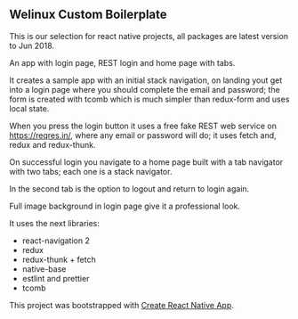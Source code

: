 ## Welinux Custom Boilerplate

This is our selection for react native projects, all packages are latest version to Jun 2018.

An app with login page, REST login and home page with tabs.

It creates a sample app with an initial stack navigation, on landing yout get into a login page where you should complete the email and password; the form is created with tcomb which is much simpler than redux-form and uses local state. 

When you press the login button it uses a free fake REST web service on https://reqres.in/, where any email or password will do; it uses fetch and, redux and redux-thunk.

On successful login you navigate to a home page built with a tab navigator with two tabs; each one is a stack navigator.  

In the second tab is the option to logout and return to login again. 

Full image background in login page give it a professional look.

It uses the next libraries:

* react-navigation 2
* redux
* redux-thunk + fetch
* native-base
* estlint and prettier 
* tcomb

This project was bootstrapped with [Create React Native App](https://github.com/react-community/create-react-native-app).

